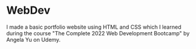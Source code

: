 # WebDev

  I made a basic portfolio website using HTML and CSS which I learned during the course "The Complete 2022 Web Development Bootcamp" by Angela Yu on Udemy.
